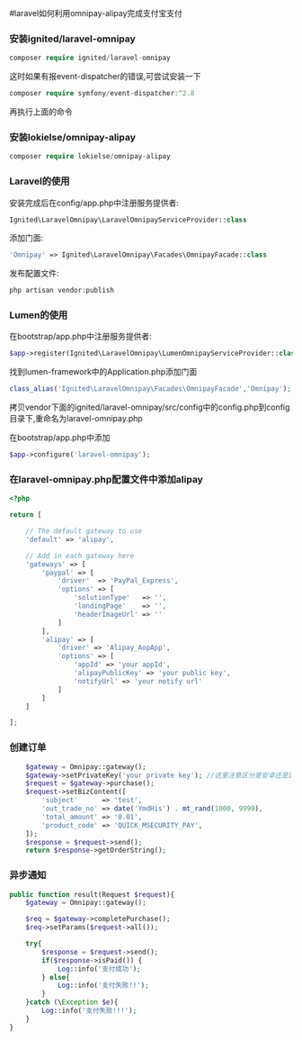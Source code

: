 #laravel如何利用omnipay-alipay完成支付宝支付

### 安装ignited/laravel-omnipay
```php
composer require ignited/laravel-omnipay
```
这时如果有报event-dispatcher的错误,可尝试安装一下
```php
composer require symfony/event-dispatcher:^2.8
```
再执行上面的命令

### 安装lokielse/omnipay-alipay
```php
composer require lokielse/omnipay-alipay
```

### Laravel的使用

安装完成后在config/app.php中注册服务提供者:
```php
Ignited\LaravelOmnipay\LaravelOmnipayServiceProvider::class
```

添加门面:
```php
'Omnipay' => Ignited\LaravelOmnipay\Facades\OmnipayFacade::class
```

发布配置文件: 
```php
php artisan vendor:publish
```

### Lumen的使用

在bootstrap/app.php中注册服务提供者:
```php
$app->register(Ignited\LaravelOmnipay\LumenOmnipayServiceProvider::class);
```


找到lumen-framework中的Application.php添加门面
```php
class_alias('Ignited\LaravelOmnipay\Facades\OmnipayFacade','Omnipay');
```

拷贝vendor下面的ignited/laravel-omnipay/src/config中的config.php到config目录下,重命名为laravel-omnipay.php

在bootstrap/app.php中添加
```php
$app->configure('laravel-omnipay');
```

### 在laravel-omnipay.php配置文件中添加alipay

```php
<?php

return [

	// The default gateway to use
	'default' => 'alipay',

	// Add in each gateway here
	'gateways' => [
		'paypal' => [
			'driver'  => 'PayPal_Express',
			'options' => [
				'solutionType'   => '',
				'landingPage'    => '',
				'headerImageUrl' => ''
			]
		],
		'alipay' => [
			'driver' => 'Alipay_AopApp',
			'options' => [
				'appId' => 'your appId',
				'alipayPublicKey' => 'your public key',
				'notifyUrl' => 'your notify url'
			]
		]
	]

];
```

### 创建订单
```php
    $gateway = Omnipay::gateway();
    $gateway->setPrivateKey('your private key'); //这里注意区分是安卓还是ios,两者的key不一样
    $request = $gateway->purchase();
    $request->setBizContent([
        'subject'      => 'test',
        'out_trade_no' => date('YmdHis') . mt_rand(1000, 9999),
        'total_amount' => '0.01',
        'product_code' => 'QUICK_MSECURITY_PAY',
    ]);
    $response = $request->send();
    return $response->getOrderString();
```

### 异步通知
```php
public function result(Request $request){
    $gateway = Omnipay::gateway();

    $req = $gateway->completePurchase();
    $req->setParams($request->all());

    try{
        $response = $request->send();
        if($response->isPaid()) {
            Log::info('支付成功');
        } else{
            Log::info('支付失败!!');
        }
    }catch (\Exception $e){
        Log::info('支付失败!!!');
    }
}
```